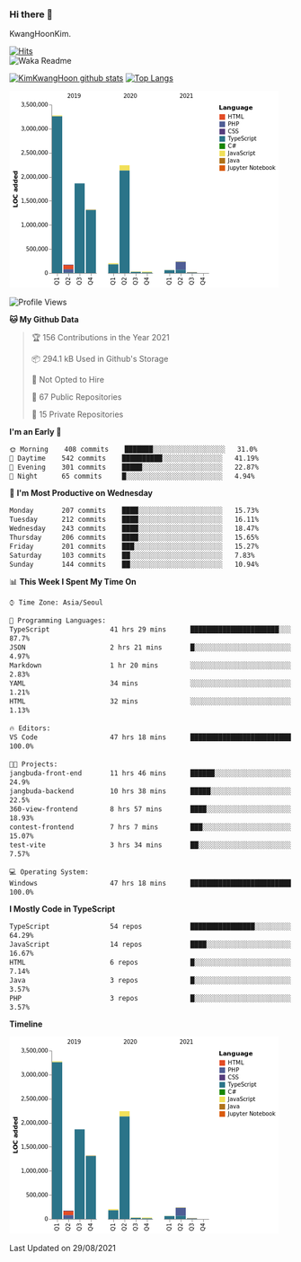 ### Hi there 👋

KwangHoonKim.

[![Hits](https://hits.seeyoufarm.com/api/count/incr/badge.svg?url=https%3A%2F%2Fgithub.com%2Frhkdgns95)](https://hits.seeyoufarm.com)  
![Waka Readme](https://github.com/rhkdgns95/rhkdgns95/workflows/Waka%20Readme/badge.svg)

[![KimKwangHoon github stats](https://github-readme-stats.vercel.app/api?username=rhkdgns95&show_icons=true)](https://github.com/rhkdgns95/github-readme-stats)   [![Top Langs](https://github-readme-stats.vercel.app/api/top-langs/?username=rhkdgns95&layout=compact)](https://github.com/rhkdgns95/github-readme-stats)   


![Chart not found](https://raw.githubusercontent.com/rhkdgns95/rhkdgns95/master/charts/bar_graph.png) 



<!--START_SECTION:waka-->
![Profile Views](http://img.shields.io/badge/Profile%20Views-1-blue)

**🐱 My Github Data** 

> 🏆 156 Contributions in the Year 2021
 > 
> 📦 294.1 kB Used in Github's Storage 
 > 
> 🚫 Not Opted to Hire
 > 
> 📜 67 Public Repositories 
 > 
> 🔑 15 Private Repositories  
 > 
**I'm an Early 🐤** 

```text
🌞 Morning    408 commits    ███████░░░░░░░░░░░░░░░░░░   31.0% 
🌆 Daytime    542 commits    ██████████░░░░░░░░░░░░░░░   41.19% 
🌃 Evening    301 commits    █████░░░░░░░░░░░░░░░░░░░░   22.87% 
🌙 Night      65 commits     █░░░░░░░░░░░░░░░░░░░░░░░░   4.94%

```
📅 **I'm Most Productive on Wednesday** 

```text
Monday       207 commits    ████░░░░░░░░░░░░░░░░░░░░░   15.73% 
Tuesday      212 commits    ████░░░░░░░░░░░░░░░░░░░░░   16.11% 
Wednesday    243 commits    ████░░░░░░░░░░░░░░░░░░░░░   18.47% 
Thursday     206 commits    ████░░░░░░░░░░░░░░░░░░░░░   15.65% 
Friday       201 commits    ███░░░░░░░░░░░░░░░░░░░░░░   15.27% 
Saturday     103 commits    ██░░░░░░░░░░░░░░░░░░░░░░░   7.83% 
Sunday       144 commits    ██░░░░░░░░░░░░░░░░░░░░░░░   10.94%

```


📊 **This Week I Spent My Time On** 

```text
⌚︎ Time Zone: Asia/Seoul

💬 Programming Languages: 
TypeScript               41 hrs 29 mins      ██████████████████████░░░   87.7% 
JSON                     2 hrs 21 mins       █░░░░░░░░░░░░░░░░░░░░░░░░   4.97% 
Markdown                 1 hr 20 mins        ░░░░░░░░░░░░░░░░░░░░░░░░░   2.83% 
YAML                     34 mins             ░░░░░░░░░░░░░░░░░░░░░░░░░   1.21% 
HTML                     32 mins             ░░░░░░░░░░░░░░░░░░░░░░░░░   1.13%

🔥 Editors: 
VS Code                  47 hrs 18 mins      █████████████████████████   100.0%

🐱‍💻 Projects: 
jangbuda-front-end       11 hrs 46 mins      ██████░░░░░░░░░░░░░░░░░░░   24.9% 
jangbuda-backend         10 hrs 38 mins      █████░░░░░░░░░░░░░░░░░░░░   22.5% 
360-view-frontend        8 hrs 57 mins       ████░░░░░░░░░░░░░░░░░░░░░   18.93% 
contest-frontend         7 hrs 7 mins        ███░░░░░░░░░░░░░░░░░░░░░░   15.07% 
test-vite                3 hrs 34 mins       ██░░░░░░░░░░░░░░░░░░░░░░░   7.57%

💻 Operating System: 
Windows                  47 hrs 18 mins      █████████████████████████   100.0%

```

**I Mostly Code in TypeScript** 

```text
TypeScript               54 repos            ████████████████░░░░░░░░░   64.29% 
JavaScript               14 repos            ████░░░░░░░░░░░░░░░░░░░░░   16.67% 
HTML                     6 repos             █░░░░░░░░░░░░░░░░░░░░░░░░   7.14% 
Java                     3 repos             █░░░░░░░░░░░░░░░░░░░░░░░░   3.57% 
PHP                      3 repos             █░░░░░░░░░░░░░░░░░░░░░░░░   3.57%

```


**Timeline**

![Chart not found](https://raw.githubusercontent.com/rhkdgns95/rhkdgns95/master/charts/bar_graph.png) 


 Last Updated on 29/08/2021
<!--END_SECTION:waka-->
